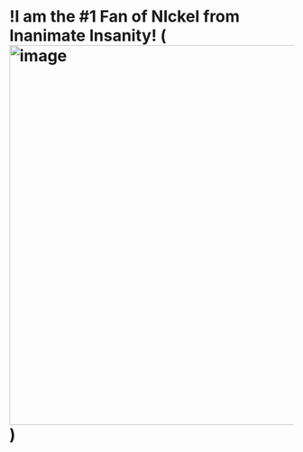 # !I am the #1 Fan of NIckel from Inanimate Insanity! (<img width="1200" height="675" alt="image" src="https://github.com/user-attachments/assets/40cf3773-9fdd-4fae-90f0-dbe9b90e84b8" />)
